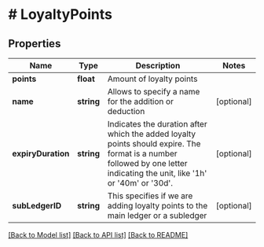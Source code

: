 # # LoyaltyPoints

## Properties

Name | Type | Description | Notes
------------ | ------------- | ------------- | -------------
**points** | **float** | Amount of loyalty points | 
**name** | **string** | Allows to specify a name for the addition or deduction | [optional] 
**expiryDuration** | **string** | Indicates the duration after which the added loyalty points should expire. The format is a number followed by one letter indicating the unit, like &#39;1h&#39; or &#39;40m&#39; or &#39;30d&#39;. | [optional] 
**subLedgerID** | **string** | This specifies if we are adding loyalty points to the main ledger or a subledger | [optional] 

[[Back to Model list]](../../README.md#documentation-for-models) [[Back to API list]](../../README.md#documentation-for-api-endpoints) [[Back to README]](../../README.md)


